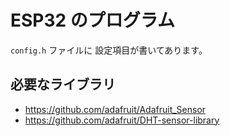 # ESP32 のプログラム

`config.h` ファイルに 設定項目が書いてあります。

## 必要なライブラリ

- <https://github.com/adafruit/Adafruit_Sensor>
- <https://github.com/adafruit/DHT-sensor-library>
